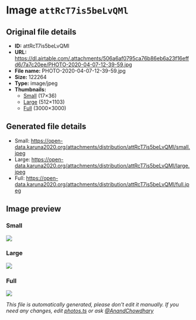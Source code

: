 # Image `attRcT7is5beLvQMl`

## Original file details

- **ID:** attRcT7is5beLvQMl
- **URL:** https://dl.airtable.com/.attachments/506a6af0795ca76b86eb6a23f16effd6/7a7c20ee/PHOTO-2020-04-07-12-39-59.jpg
- **File name:** PHOTO-2020-04-07-12-39-59.jpg
- **Size:** 122264
- **Type:** image/jpeg
- **Thumbnails:**
  - [Small](https://dl.airtable.com/.attachmentThumbnails/591271d1d6f23ab8f021364d085b27e4/ae36d78e) (17×36)
  - [Large](https://dl.airtable.com/.attachmentThumbnails/5161166447af9e458474973df3f5c936/13e2aefd) (512×1103)
  - [Full](https://dl.airtable.com/.attachmentThumbnails/e9da96b6474b8b0543ddff5804651114/46d7a94a) (3000×3000)

## Generated file details

- Small: https://open-data.karuna2020.org/attachments/distribution/attRcT7is5beLvQMl/small.jpeg
- Large: https://open-data.karuna2020.org/attachments/distribution/attRcT7is5beLvQMl/large.jpeg
- Full: https://open-data.karuna2020.org/attachments/distribution/attRcT7is5beLvQMl/full.jpeg

## Image preview

### Small

![](https://open-data.karuna2020.org/attachments/distribution/attRcT7is5beLvQMl/small.jpeg)

### Large

![](https://open-data.karuna2020.org/attachments/distribution/attRcT7is5beLvQMl/large.jpeg)

### Full

![](https://open-data.karuna2020.org/attachments/distribution/attRcT7is5beLvQMl/full.jpeg)

_This file is automatically generated, please don't edit it manually. If you need any changes, edit [photos.ts](/photos.ts) or ask [@AnandChowdhary](https://github.com/AnandChowdhary)_

